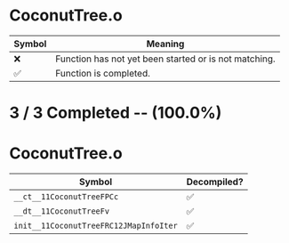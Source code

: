 # CoconutTree.o
| Symbol | Meaning 
| ------------- | ------------- 
| :x: | Function has not yet been started or is not matching. 
| :white_check_mark: | Function is completed. 


# 3 / 3 Completed -- (100.0%)
# CoconutTree.o
| Symbol | Decompiled? |
| ------------- | ------------- |
| `__ct__11CoconutTreeFPCc` | :white_check_mark: |
| `__dt__11CoconutTreeFv` | :white_check_mark: |
| `init__11CoconutTreeFRC12JMapInfoIter` | :white_check_mark: |
